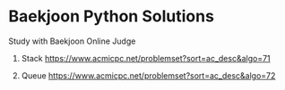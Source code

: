 # Baekjoon Python Solutions
Study with Baekjoon Online Judge

1. Stack
https://www.acmicpc.net/problemset?sort=ac_desc&algo=71

2. Queue
https://www.acmicpc.net/problemset?sort=ac_desc&algo=72
